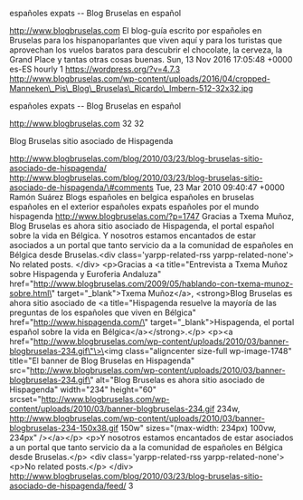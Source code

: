 españoles expats -- Blog Bruselas en español

http://www.blogbruselas.com El blog-guía escrito por españoles en
Bruselas para los hispanoparlantes que viven aquí y para los turistas
que aprovechan los vuelos baratos para descubrir el chocolate, la
cerveza, la Grand Place y tantas otras cosas buenas. Sun, 13 Nov 2016
17:05:48 +0000 es-ES hourly 1 https://wordpress.org/?v=4.7.3
http://www.blogbruselas.com/wp-content/uploads/2016/04/cropped-Manneken\_Pis\_Blog\_Bruselas\_Ricardo\_Imbern-512-32x32.jpg

españoles expats -- Blog Bruselas en español

http://www.blogbruselas.com 32 32

Blog Bruselas sitio asociado de Hispagenda

http://www.blogbruselas.com/blog/2010/03/23/blog-bruselas-sitio-asociado-de-hispagenda/
http://www.blogbruselas.com/blog/2010/03/23/blog-bruselas-sitio-asociado-de-hispagenda/\#comments
Tue, 23 Mar 2010 09:40:47 +0000 Ramón Suárez Blogs españoles en belgica
españoles en bruselas españoles en el exterior españoles expats
españoles por el mundo hispagenda http://www.blogbruselas.com/?p=1747
Gracias a Txema Muñoz, Blog Bruselas es ahora sitio asociado de
Hispagenda, el portal español sobre la vida en Bélgica. Y nosotros
estamos encantados de estar asociados a un portal que tanto servicio da
a la comunidad de españoles en Bélgica desde Bruselas.\<div
class=\'yarpp-related-rss yarpp-related-none\'\> No related posts.
\</div\> \<p\>Gracias a \<a title=\"Entrevista a Txema Muñoz sobre
Hispagenda y Euroferia Andaluza\"
href=\"http://www.blogbruselas.com/2009/05/hablando-con-txema-munoz-sobre.html\"
target=\"\_blank\"\>Txema Muñoz\</a\>, \<strong\>Blog Bruselas es ahora
sitio asociado de \<a title=\"Hispagenda resuelve la mayoría de las
preguntas de los españoles que viven en Bélgica\"
href=\"http://www.hispagenda.com/\" target=\"\_blank\"\>Hispagenda, el
portal español sobre la vida en Bélgica\</a\>\</strong\>.\</p\> \<p\>\<a
href=\"http://www.blogbruselas.com/wp-content/uploads/2010/03/banner-blogbruselas-234.gif\"\>\<img
class=\"aligncenter size-full wp-image-1748\" title=\"El banner de Blog
Bruselas en Hispagenda\"
src=\"http://www.blogbruselas.com/wp-content/uploads/2010/03/banner-blogbruselas-234.gif\"
alt=\"Blog Bruselas es ahora sitio asociado de Hispagenda\"
width=\"234\" height=\"60\"
srcset=\"http://www.blogbruselas.com/wp-content/uploads/2010/03/banner-blogbruselas-234.gif
234w,
http://www.blogbruselas.com/wp-content/uploads/2010/03/banner-blogbruselas-234-150x38.gif
150w\" sizes=\"(max-width: 234px) 100vw, 234px\" /\>\</a\>\</p\> \<p\>Y
nosotros estamos encantados de estar asociados a un portal que tanto
servicio da a la comunidad de españoles en Bélgica desde Bruselas.\</p\>
\<div class=\'yarpp-related-rss yarpp-related-none\'\> \<p\>No related
posts.\</p\> \</div\>
http://www.blogbruselas.com/blog/2010/03/23/blog-bruselas-sitio-asociado-de-hispagenda/feed/
3

